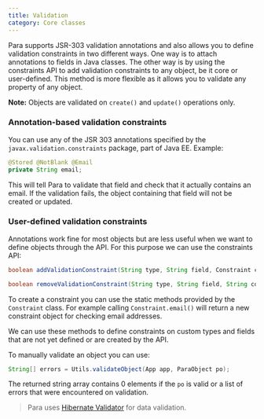 ```yaml
---
title: Validation
category: Core classes
---
```


Para supports JSR-303 validation annotations and also allows you to define validation constraints in two different ways.
One way is to attach annotations to fields in Java classes. The other way is by using the constraints API to add
validation constraints to any object, be it core or user-defined. This method is more flexible as it allows you to
validate any property of any object.

**Note:** Objects are validated on `create()` and `update()` operations only.

### Annotation-based validation constraints

You can use any of the JSR 303 annotations specified by the `javax.validation.constraints` package, part of Java EE.
Example:

```java
@Stored @NotBlank @Email
private String email;
```

This will tell Para to validate that field and check that it actually contains an email. If the validation fails, the
object containing that field will not be created or updated.

### User-defined validation constraints

Annotations work fine for most objects but are less useful when we want to define objects through the API.
For this purpose we can use the constraints API:

```java
boolean addValidationConstraint(String type, String field, Constraint c);

boolean removeValidationConstraint(String type, String field, String constraintName);
```

To create a constraint you can use the static methods provided by the `Constraint` class. For example calling
`Constraint.email()` will return a new constraint object for checking email addresses.

We can use these methods to define constraints on custom types and fields that are not yet defined or are created by
the API.

To manually validate an object you can use:
```java
String[] errors = Utils.validateObject(App app, ParaObject po);
```
The returned string array contains 0 elements if the `po` is valid or a list of errors that were encountered on validation.


> Para uses [Hibernate Validator](http://hibernate.org/validator/) for data validation.
